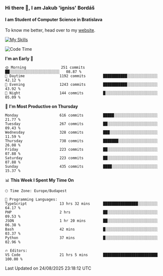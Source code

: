 ### Hi there 👋, I am Jakub 'igniss' Bordáš

#### I am Student of Computer Science in Bratislava
To know me better, head over to my [website](https://bordas.sk).

[![My Skills](https://skillicons.dev/icons?i=js,typescript,html,css,figma,svelte,vue,next,postgresql,nest,express,nodejs)](https://bordas.sk)


<!--START_SECTION:waka-->
![Code Time](http://img.shields.io/badge/Code%20Time-2%2C062%20hrs%2059%20mins-blue)

**I'm an Early 🐤** 

```text
🌞 Morning                251 commits         ██░░░░░░░░░░░░░░░░░░░░░░░   08.87 % 
🌆 Daytime                1192 commits        ███████████░░░░░░░░░░░░░░   42.12 % 
🌃 Evening                1243 commits        ███████████░░░░░░░░░░░░░░   43.92 % 
🌙 Night                  144 commits         █░░░░░░░░░░░░░░░░░░░░░░░░   05.09 % 
```
📅 **I'm Most Productive on Thursday** 

```text
Monday                   616 commits         █████░░░░░░░░░░░░░░░░░░░░   21.77 % 
Tuesday                  267 commits         ██░░░░░░░░░░░░░░░░░░░░░░░   09.43 % 
Wednesday                328 commits         ███░░░░░░░░░░░░░░░░░░░░░░   11.59 % 
Thursday                 738 commits         ███████░░░░░░░░░░░░░░░░░░   26.08 % 
Friday                   223 commits         ██░░░░░░░░░░░░░░░░░░░░░░░   07.88 % 
Saturday                 223 commits         ██░░░░░░░░░░░░░░░░░░░░░░░   07.88 % 
Sunday                   435 commits         ████░░░░░░░░░░░░░░░░░░░░░   15.37 % 
```


📊 **This Week I Spent My Time On** 

```text
🕑︎ Time Zone: Europe/Budapest

💬 Programming Languages: 
TypeScript               13 hrs 32 mins      ████████████████░░░░░░░░░   64.17 % 
PHP                      2 hrs               ██░░░░░░░░░░░░░░░░░░░░░░░   09.53 % 
JSON                     1 hr 20 mins        ██░░░░░░░░░░░░░░░░░░░░░░░   06.38 % 
Bash                     42 mins             █░░░░░░░░░░░░░░░░░░░░░░░░   03.37 % 
Python                   37 mins             █░░░░░░░░░░░░░░░░░░░░░░░░   02.96 % 

🔥 Editors: 
VS Code                  21 hrs 5 mins       █████████████████████████   100.00 % 
```


 Last Updated on 24/08/2025 23:18:12 UTC
<!--END_SECTION:waka-->
